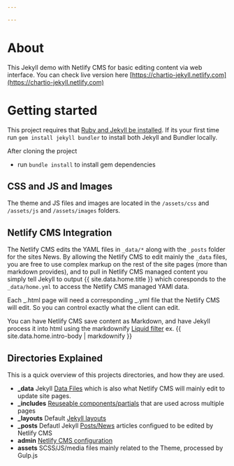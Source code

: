 ```yaml
---

---
```

# About

This Jekyll demo with Netlify CMS for basic editing content via web interface.
You can check live version here [https://chartio-jekyll.netlify.com](https://chartio-jekyll.netlify.com)


# Getting started

This project requires that [Ruby and Jekyll be installed](https://jekyllrb.com/docs/installation/).
If its your first time run `gem install jekyll bundler` to install both Jekyll and Bundler locally.

After cloning the project

- run `bundle install` to install gem dependencies

## CSS and JS and Images

The theme and JS files and images are located in the `/assets/css` and `/assets/js` and `/assets/images` folders.

## Netlify CMS Integration

The Netlify CMS edits the YAML files in `_data/*` along with the `_posts` folder for the sites News. By allowing the Netlify CMS to edit mainly the `_data` files, you are free to use complex markup on the rest of the site pages (more than markdown provides), and to pull in Netlify CMS managed content you simply tell Jekyll to output {{ site.data.home.title }} which coresponds to the `_data/home.yml` to access the Netlify CMS managed YAMl data.

Each _.html page will need a corresponding _.yml file that the Netlify CMS will edit. So you can control exactly what the client can edit.

You can have Netlify CMS save content as Markdown, and have Jekyll process it into html using the markdownify [Liquid filter](https://jekyllrb.com/docs/liquid/filters/) ex. {{ site.data.home.intro-body | markdownify }}

## Directories Explained

This is a quick overview of this projects directories, and how they are used.

- **\_data** Jekyll [Data Files](https://jekyllrb.com/docs/datafiles/) which is also what Netlify CMS will mainly edit to update site pages.
- **\_includes** [Reuseable components/partials](https://jekyllrb.com/docs/includes/) that are used across multiple pages
- **\_layouts** Default [Jekyll layouts](https://jekyllrb.com/docs/step-by-step/04-layouts/)
- **\_posts** Defautl Jekyll [Posts/News](https://jekyllrb.com/docs/posts/) articles configued to be edited by Netlify CMS
- **admin** [Netlify CMS configuration](https://www.netlifycms.org/docs/add-to-your-site/)
- **assets** SCSS/JS/media files mainly related to the Theme, processed by Gulp.js
